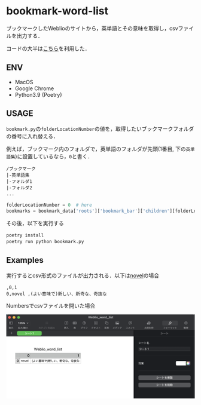 # bookmark-word-list

ブックマークしたWeblioのサイトから，英単語とその意味を取得し，csvファイルを出力する．

コードの大半は[こちら](https://harigami.net/cd?hsh=c4a5b7ed-8821-4d0d-a60d-e93fa69a9d65#L17)を利用した．

## ENV

- MacOS
- Google Chrome
- Python3.9 (Poetry)

## USAGE

`bookmark.py`の`folderLocationNumber`の値を，取得したいブックマークフォルダの番号に入れ替える．

例えば，ブックマーク内のフォルダで，英単語のフォルダが先頭(1番目, 下の`英単語集`)に設置しているなら，`0`と書く．

```
/ブックマーク
|-英単語集
|-フォルダ1
|-フォルダ2
...
```

```Python
folderLocationNumber = 0  # here
bookmarks = bookmark_data['roots']['bookmark_bar']['children'][folderLocationNumber]['children']
```

その後，以下を実行する

```bash
poetry install
poetry run python bookmark.py
```

## Examples

実行するとcsv形式のファイルが出力される．以下は[novel](https://ejje.weblio.jp/content/novel)の場合

```
,0,1
0,novel ,(よい意味で)新しい、新奇な、奇抜な
```

Numbersでcsvファイルを開いた場合

![Numbers](./images/image.png)
